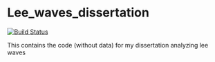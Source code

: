 # Lee_waves_dissertation
[![Build Status](https://travis-ci.org/njwilson23/narwhal.svg?branch=master)](https://travis-ci.org/njwilson23/narwhal)

This contains the code (without data) for my dissertation analyzing lee waves
